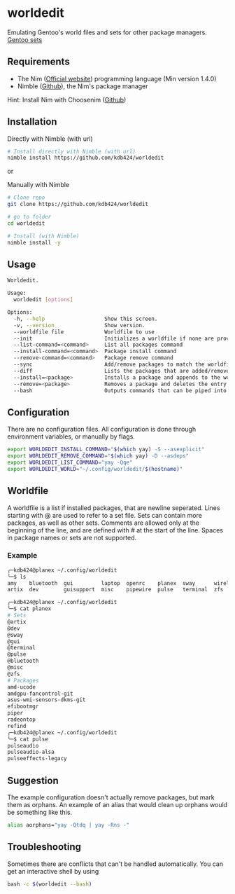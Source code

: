 # worldedit
Emulating Gentoo's world files and sets for other package managers.
[Gentoo sets](https://wiki.gentoo.org/wiki//etc/portage/sets)

## Requirements

- The Nim ([Official website](https://nim-lang.org/)) programming language (Min version 1.4.0)
- Nimble ([Github](https://github.com/nim-lang/nimble)), the Nim's package manager

Hint: Install Nim with Choosenim ([Github](https://github.com/dom96/choosenim))

## Installation
Directly with Nimble (with url)

```bash
# Install directly with Nimble (with url)
nimble install https://github.com/kdb424/worldedit
```

or

Manually with Nimble

```bash
# Clone repo
git clone https://github.com/kdb424/worldedit

# go to folder
cd worldedit

# Install (with Nimble)
nimble install -y
```

## Usage
```bash
Worldedit.

Usage:
  worldedit [options]

Options:
  -h, --help                   Show this screen.
  -v, --version                Show version.
  --worldfile file             Worldfile to use
  --init                       Initializes a worldfile if none are provided
  --list-command=<command>     List all packages command
  --install-command=<command>  Package install command
  --remove-command=<command>   Package remove command
  --sync                       Add/remove packages to match the worldfile
  --diff                       Lists the packages that are added/removed
  --install=<package>          Installs a package and appends to the worldfile
  --remove=<package>           Removes a package and deletes the entry in the worldfile
  --bash                       Outputs commands that can be piped into bash
```

## Configuration
There are no configuration files. All configuration is done through environment
variables, or manually by flags.

```bash
export WORLDEDIT_INSTALL_COMMAND="$(which yay) -S --asexplicit"
export WORLDEDIT_REMOVE_COMMAND="$(which yay) -D --asdeps"
export WORLDEDIT_LIST_COMMAND="yay -Qqe"
export WORLDEDIT_WORLD="~/.config/worldedit/$(hostname)"

```

## Worldfile
A worldfile is a list if installed packages, that are newline seperated.
Lines starting with @ are used to refer to a set file. Sets can contain
more packages, as well as other sets. Comments are allowed only at the
beginning of the line, and are defined with # at the start of the line.
Spaces in package names or sets are not supported.

### Example
```bash
╭─kdb424@planex ~/.config/worldedit
╰─$ ls
amy    bluetooth  gui         laptop  openrc    planex  sway      wireless
artix  dev        guisupport  misc    pipewire  pulse   terminal  zfs

╭─kdb424@planex ~/.config/worldedit
╰─$ cat planex
# Sets
@artix
@dev
@sway
@gui
@terminal
@pulse
@bluetooth
@misc
@zfs
# Packages
amd-ucode
amdgpu-fancontrol-git
asus-wmi-sensors-dkms-git
efibootmgr
piper
radeontop
refind
╭─kdb424@planex ~/.config/worldedit
╰─$ cat pulse
pulseaudio
pulseaudio-alsa
pulseeffects-legacy
```

## Suggestion
The example configuration doesn't actually remove packages, but mark them
as orphans. An example of an alias that would clean up orphans would be
something like this.
```bash
alias aorphans="yay -Qtdq | yay -Rns -"
```

## Troubleshooting
Sometimes there are conflicts that can't be handled automatically. You can
get an interactive shell by using
```bash
﻿bash -c $(worldedit --bash)﻿
```
